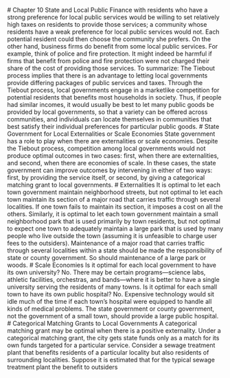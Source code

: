 \# Chapter 10 State and Local Public Finance with residents who have a strong preference for local public services would be willing to set relatively high taxes on residents to provide those services; a community whose residents have a weak preference for local public services would not. Each potential resident could then choose the community she prefers. On the other hand, business firms do benefit from some local public services. For example, think of police and fire protection. It might indeed be harmful if firms that benefit from police and fire protection were not charged their share of the cost of providing those services. To summarize: The Tiebout process implies that there is an advantage to letting local governments provide differing packages of public services and taxes. Through the Tiebout process, local governments engage in a marketlike competition for potential residents that benefits most households in society. Thus, if people had similar incomes, it would usually be best to let many public goods be provided by local governments, so that a variety can be offered across communities, and individuals can locate themselves in communities that best satisfy their individual preferences for particular public goods. # State Government for Local Externalities or Scale Economies State government has a role to play when there are externalities or scale economies. Despite the Tiebout process, competition among local governments would not produce optimal outcomes in two cases: first, when there are externalities, and second, when there are economies of scale. In these cases, the state government can improve outcomes by intervening in either of two ways: first, by providing the service itself, or second, by giving a categorical matching grant to local governments. # Externalities It is optimal to let each town government maintain neighborhood streets, but not optimal to let each town maintain its section of a major road that carries traffic through several localities. If one town fails to maintain its section, it imposes a cost on all the others. Similarly, it is optimal to let each town government maintain a small neighborhood park that is used primarily by town residents, but not optimal to expect one town to adequately maintain a large park that is used by many people who live outside the town (assuming it is unfeasible to charge user fees to the outsiders). Maintenance of a major road that carries traffic through several localities within a state should be made the responsibility of state or county government. So should maintenance of a large park or woods. # Scale Economies Is it optimal for each local government to have its own university? No. There may be certain programs—science labs, athletic facilities, orchestras, and bands—where it is better to have a single university serving the residents of many towns. Is it optimal for each small town to have its own public hospital? No. Expensive technology would sit idle much of the time if each town’s hospital were equipped to handle all kinds of medical problems. The state government or county government, not the government of a small town, should provide a large public hospital. # Categorical Matching Grants to Local Governments A categorical matching grant may be optimal when there is a positive externality. Under a categorical matching grant, the city gets state funds only as a match for its own funds targeted for a particular service. Consider a sewage treatment plant that benefits residents of a particular locality but also residents of surrounding localities. Suppose it is estimated that for the typical sewage treatment plant the benefit to outsiders